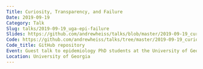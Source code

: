 ```yaml
---
Title: Curiosity, Transparency, and Failure
Date: 2019-09-19
Category: Talk
Slug: talks/2019-09-19_uga-epi-failure
Slides: https://github.com/andrewheiss/talks/blob/master/2019-09-19_curiosity-transparency-failure/presentation/curiousity-transparency-failure.pdf
Code: https://github.com/andrewheiss/talks/tree/master/2019-09-19_curiosity-transparency-failure
Code_title: GitHub repository
Event: Guest talk to epidemiology PhD students at the University of Georgia
Location: University of Georgia
---
```


